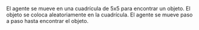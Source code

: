 El agente se mueve en una cuadrícula de 5x5 para encontrar un objeto.
El objeto se coloca aleatoriamente en la cuadrícula.
El agente se mueve paso a paso hasta encontrar el objeto.